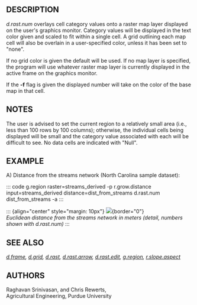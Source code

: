 ## DESCRIPTION

*d.rast.num* overlays cell category values onto a raster map layer
displayed on the user\'s graphics monitor. Category values will be
displayed in the text color given and scaled to fit within a single
cell. A grid outlining each map cell will also be overlain in a
user-specified color, unless it has been set to \"none\".

If no grid color is given the default will be used. If no map layer is
specified, the program will use whatever raster map layer is currently
displayed in the active frame on the graphics monitor.

If the **-f** flag is given the displayed number will take on the color
of the base map in that cell.

## NOTES

The user is advised to set the current region to a relatively small area
(i.e., less than 100 rows by 100 columns); otherwise, the individual
cells being displayed will be small and the category value associated
with each will be difficult to see. No data cells are indicated with
\"Null\".

## EXAMPLE

A\) Distance from the streams network (North Carolina sample dataset):

::: code
    g.region raster=streams_derived -p
    r.grow.distance input=streams_derived distance=dist_from_streams
    d.rast.num dist_from_streams -a
:::

::: {align="center" style="margin: 10px"}
![](d_rast_num_zoom.png){border="0"}\
*Euclidean distance from the streams network in meters (detail, numbers
shown with d.rast.num)*
:::

## SEE ALSO

*[d.frame](d.frame.html), [d.grid](d.grid.html), [d.rast](d.rast.html),
[d.rast.arrow](d.rast.arrow.html), [d.rast.edit](d.rast.edit.html),
[g.region](g.region.html), [r.slope.aspect](r.slope.aspect.html)*

## AUTHORS

Raghavan Srinivasan, and Chris Rewerts,\
Agricultural Engineering, Purdue University
